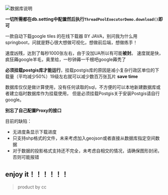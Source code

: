![数据库说明](https://gitee.com/cc3929/Pic_go/raw/master/image/geotools/20211124160909.png)

**一切所需都在db.setting中配置然后执行```ThreadPoolExecutorDemo.download()```即可**

一款自动下载google tiles 的在线下载器 BY JAVA，别问我为什么用springboot，问就是野心很大想做可视化，想做前后端，想做练手！

速度凶残，达到了每秒1000张左右，由于没加UA所以有可能**被封**。 速度就是快，疯狂薅google羊毛，奥里给，一秒钟薅一千根吧google薅秃了

**必须挂载postgis库才能运行**，挂载postgis库的原因是减小复杂行政区单位的下载量（平均减少50%）19级左右就可以减少数百万张瓦片
**save time**

数据库仅仅是做计算使用，没有任何读取的sql，不方便的可以本地新建数据库或者建立临时数据库作为挂载使用， 但是必须挂载Postgis关于安装Postgis请自行google。

**别忘了自己配置Proxy的接口**

目前的缺陷：

* 无进度条显示下载进度
* 只支持shp格式的文件，未来考虑加入geojson或者直接从数据库指定空间数据
* 对于数据的投影格式支持还不完全，未考虑自相交的情况，请确保图形封闭，否则可能报错

## enjoy it！！！！！！

> product by cc